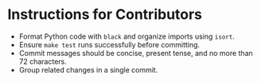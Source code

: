 # Instructions for Contributors

- Format Python code with `black` and organize imports using `isort`.
- Ensure `make test` runs successfully before committing.
- Commit messages should be concise, present tense, and no more than 72 characters.
- Group related changes in a single commit.
